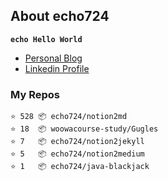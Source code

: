 ## About echo724

<code>**echo Hello World**</code>

- [Personal Blog](https://medium.com/echo-devblog)
- [Linkedin Profile](https://www.linkedin.com/in/eunchan-cho-382001184)

### My Repos
```
⭐️ 528 📦 echo724/notion2md
⭐️ 18  📦 woowacourse-study/Gugles
⭐️ 7   📦 echo724/notion2jekyll
⭐️ 5   📦 echo724/notion2medium
⭐️ 1   📦 echo724/java-blackjack
```
